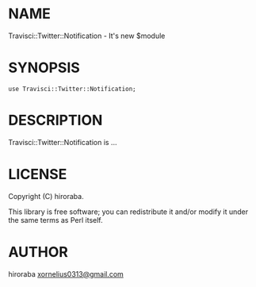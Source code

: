 # NAME

Travisci::Twitter::Notification - It's new $module

# SYNOPSIS

    use Travisci::Twitter::Notification;

# DESCRIPTION

Travisci::Twitter::Notification is ...

# LICENSE

Copyright (C) hiroraba.

This library is free software; you can redistribute it and/or modify
it under the same terms as Perl itself.

# AUTHOR

hiroraba <xornelius0313@gmail.com>
